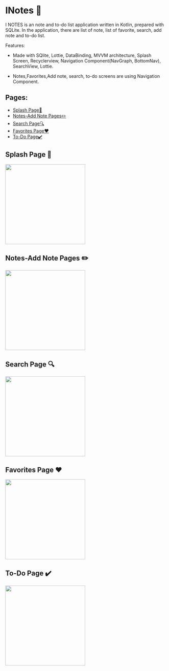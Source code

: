 # INotes :pencil:

I NOTES is an note and to-do list application written in Kotlin, prepared with SQLite. In the application, there are list of note, list of favorite, search, add note and to-do list.

Features:
+ Made with SQlite, Lottie, DataBinding, MVVM architecture, Splash Screen, Recyclerview, Navigation Component(NavGraph, BottomNav), SearchView, Lottie.

+ Notes,Favorites,Add note, search, to-do screens are using Navigation Component.

## Pages:
+ [Splash Page:door:](#splash-page)
+ [Notes-Add Note Pages:pencil2:](#notes-add-note-pages)
+ [Search Page:mag:](#search-page)
+ [Favorites Page:heart:](#favorites-page)
+ [To-Do Page:heavy_check_mark:](#to-do-page)


## Splash Page :door:
<img width="250" src="https://github.com/busramacak/INotes/assets/115944594/879f0401-a868-4d0e-b76b-5023b54a1438" />

## Notes-Add Note Pages :pencil2:
<img width="250" src="https://github.com/busramacak/INotes/assets/115944594/8852275d-54a0-46c8-9ca4-211b9282a1d1" />

## Search Page :mag:
<img width="250" src="https://github.com/busramacak/INotes/assets/115944594/32179eae-f4d6-4d7b-a1ca-4a2962320f2c" />

## Favorites Page :heart:
<img width="250" src="https://github.com/busramacak/INotes/assets/115944594/a066e8a8-da58-4382-8aa5-063aacc280bf" />

## To-Do Page :heavy_check_mark:
<img width="250" src="https://github.com/busramacak/INotes/assets/115944594/4241058c-f71a-4af4-be91-ae76efeaa97f" />

